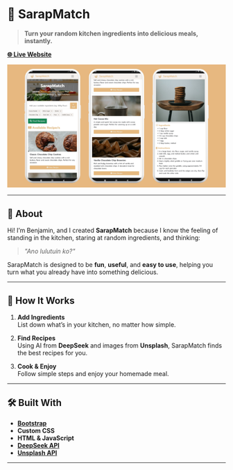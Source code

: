 # 🍳 SarapMatch

> **Turn your random kitchen ingredients into delicious meals, instantly.**  

[**🌐 Live Website**](https://benjaminn1202.github.io/SarapMatch/)  

![SarapMatch Screenshot](images/showcase_sarapmatch.png)

---

## 🌟 About  
Hi! I’m Benjamin, and I created **SarapMatch** because I know the feeling of standing in the kitchen, staring at random ingredients, and thinking:  

> *"Ano lulutuin ko?"*  

SarapMatch is designed to be **fun**, **useful**, and **easy to use**, helping you turn what you already have into something delicious.

---

## 🚀 How It Works  

1. **Add Ingredients**  
   List down what’s in your kitchen, no matter how simple.  

2. **Find Recipes**  
   Using AI from **DeepSeek** and images from **Unsplash**, SarapMatch finds the best recipes for you.  

3. **Cook & Enjoy**  
   Follow simple steps and enjoy your homemade meal.  

---

## 🛠 Built With  

- **[Bootstrap](https://getbootstrap.com/)**
- **Custom CSS**
- **HTML & JavaScript**
- **[DeepSeek API](https://deepseek.com/)**
- **[Unsplash API](https://unsplash.com/developers)**

---
